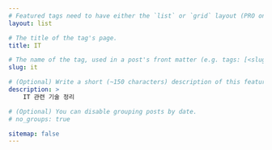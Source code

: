 ```yaml
---
# Featured tags need to have either the `list` or `grid` layout (PRO only).
layout: list

# The title of the tag's page.
title: IT

# The name of the tag, used in a post's front matter (e.g. tags: [<slug>]).
slug: it

# (Optional) Write a short (~150 characters) description of this featured tag.
description: >
    IT 관련 기술 정리

# (Optional) You can disable grouping posts by date.
# no_groups: true

sitemap: false
---
```

